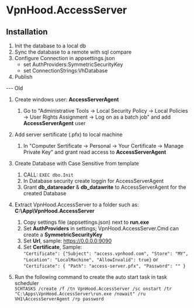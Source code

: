 # VpnHood.AccessServer

## Installation
1. Init the database to a local db
2. Sync the database to a remote with sql compare
3. Configure Connection in appsettings.json
   * set AuthProviders:SymmetricSecurityKey
   * set ConnectionStrings:VhDatabase
4. Publish

--- Old

1. Create windows user: **AccessServerAgent**
   1. Go to "Administrative Tools -> Local Security Policy -> Local Policies -> User Rights Assignment -> Log on as a batch job" and add **AccessServerAgent** user

1. Add server sertificate (.pfx) to local machine
   1. In "Computer Sertificate -> Personal -> Your Certificate -> Manage Private Key" and grant read access to **AccessServerAgent**

1. Create Database with Case Sensitive from template
   1. CALL: `EXEC dbo.Init`
   1. In Database security create loggin for AccessServerAgent
   1. Grant **db_datareader** & **db_datawrite** to AccessServerAgent for the created Database
   
1. Extract VpnHood.AccessServer to a folder such as: **C:\App\VpnHood.AccessServer**
   1. Copy settings file (appsettings.json) next to **run.exe**
   1. Set **AuthProviders** in settings; VpnHood.AccessServer.Cmd can create a **SymmetricSecurityKey**
   1. Set **Url**, sample: https://0.0.0.0:9090
   1. Set **Certificate**, Sample: <br>
   `"Certificate": {"Subject": "access.vpnhood.com", "Store": "MY", "Location": "LocalMachine", "AllowInvalid": true}` or
   `"Certificate": { "Path": "access-server.pfx", "Password": "" }`
   
1. Run the following command to create the auto start task in task scheduler <br>
   `SCHTASKS /create /f /tn VpnHood.AccessServer /sc onstart /tr "C:\Apps\VpnHood.AccessServer\run.exe /nowait" /ru VH1\AccessServerAgent /rp password`

